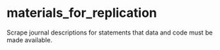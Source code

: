 # materials_for_replication
Scrape journal descriptions for statements that data and code must be made available.
